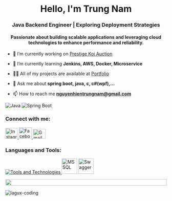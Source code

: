 <h1 align="center">Hello, I'm Trung Nam</h1>
<h3 align="center">Java Backend Engineer | Exploring Deployment Strategies</h3>

<h4 align="center">Passionate about building scalable applications and leveraging cloud technologies to enhance performance and reliability.</h4>

- 🔭 I’m currently working on [Prestige Koi Auction](https://github.com/lagux-coding/prestige-koi-auction.git)

- 🌱 I’m currently learning **Jenkins, AWS, Docker, Microservice**

- 👨‍💻 All of my projects are available at [Portfolio](https://lagux-coding.github.io/portfolio/)

- 💬 Ask me about **spring boot, java, c, c#(wpf),...**

- 📫 How to reach me **nguyenhientrungnam@gmail.com**

![Java](https://img.shields.io/badge/Java-ED8B00?style=for-the-badge&logo=java&logoColor=white)
![Spring Boot](https://img.shields.io/badge/Spring%20Boot-6DB33F?style=for-the-badge&logo=spring-boot&logoColor=white)

<h3 align="left">Connect with me:</h3>
<p align="left">
    <!-- Instagram Icon -->
    <a href="https://www.instagram.com/nam1001d" target="_blank">
        <img src="https://upload.wikimedia.org/wikipedia/commons/thumb/e/e7/Instagram_logo_2016.svg/800px-Instagram_logo_2016.svg.png" alt="Instagram" height="33" width="38" />
    </a>
    <!-- Facebook Icon -->
    <a href="https://www.facebook.com/Juulse8" target="_blank">
        <img src="https://upload.wikimedia.org/wikipedia/commons/5/51/Facebook_f_logo_%282019%29.svg" alt="Facebook" height="35" width="40" />
    </a>
        <!-- Gmail Icon -->
    <a href="mailto:nguyenhientrungnam@gmail.com" target="_blank">
        <img src="https://upload.wikimedia.org/wikipedia/commons/7/7e/Gmail_icon_%282020%29.svg" alt="Gmail" height="30" width="40" />
    </a>
</p>


<h3 align="left">Languages and Tools:</h3>
<p align="left">
    <a href="https://skillicons.dev">
        <img src="https://skillicons.dev/icons?i=c,cs,java,spring,maven,hibernate,html,css,js,mysql,jenkins,aws,git,github,docker,figma,idea,vscode,postman,linux" alt="Tools and Technologies" />
    </a>
    <!-- MSSQL Icon -->
    <img src="https://github.com/marwin1991/profile-technology-icons/assets/19180175/3b371807-db7c-45b4-8720-c0cfc901680a" alt="MSSQL" title="SQL Server" width="48" height="48" />
    <!-- Swagger Icon -->
    <img src="https://user-images.githubusercontent.com/25181517/186711335-a3729606-5a78-4496-9a36-06efcc74f800.png" alt="Swagger" title="Swagger" width="48" height="48" />
</p>

<div name="line">
    <img src="https://i.imgur.com/dBaSKWF.gif" height="20" width="100%">
</div>

<p><img align="left" src="https://github-readme-stats.vercel.app/api/top-langs?username=lagux-coding&show_icons=true&locale=en&layout=compact&theme=dark" alt="lagux-coding" />
</p>

